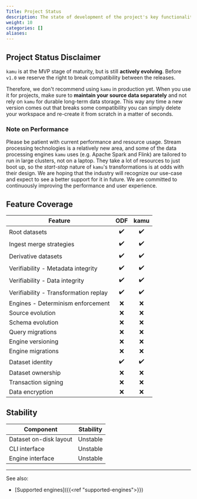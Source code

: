 ```yaml
---
Title: Project Status
description: The state of development of the project's key functionality
weight: 10
categories: []
aliases:
---
```


## Project Status Disclaimer
`kamu` is at the MVP stage of maturity, but is still **actively evolving**. Before `v1.0` we reserve the right to break compatibility between the releases.

Therefore, we don't recommend using `kamu` in production yet. When you use it for projects, make sure to **maintain your source data separately** and not rely on `kamu` for durable long-term data storage. This way any time a new version comes out that breaks some compatibility you can simply delete your workspace and re-create it from scratch in a matter of seconds.

### Note on Performance
Please be patient with current performance and resource usage. Stream processing technologies is a relatively new area, and some of the data processing engines `kamu` uses (e.g. Apache Spark and Flink) are tailored to run in large clusters, not on a laptop. They take a lot of resources to just boot up, so the *start-stop* nature of `kamu`'s transformations is at odds with their design. We are hoping that the industry will recognize our use-case and expect to see a better support for it in future. We are committed to continuously improving the performance and user experience.


## Feature Coverage

| Feature                               |  ODF  | kamu  |
| ------------------------------------- | :---: | :---: |
| Root datasets                         |   ✔️   |   ✔️   |
| Ingest merge strategies               |   ✔️   |   ✔️   |
| Derivative datasets                   |   ✔️   |   ✔️   |
| Verifiability - Metadata integrity    |   ✔️   |   ✔️   |
| Verifiability - Data integrity        |   ✔️   |   ✔️   |
| Verifiability - Transformation replay |   ✔️   |   ✔️   |
| Engines - Determinism enforcement     |   ❌   |   ❌   |
| Source evolution                      |   ❌   |   ❌   |
| Schema evolution                      |   ❌   |   ❌   |
| Query migrations                      |   ❌   |   ❌   |
| Engine versioning                     |   ❌   |   ❌   |
| Engine migrations                     |   ❌   |   ❌   |
| Dataset identity                      |   ✔️   |   ✔️   |
| Dataset ownership                     |   ❌   |   ❌   |
| Transaction signing                   |   ❌   |   ❌   |
| Data encryption                       |   ❌   |   ❌   |



## Stability

| Component              | Stability |
| ---------------------- | :-------: |
| Dataset on-disk layout | Unstable  |
| CLI interface          | Unstable  |
| Engine interface       | Unstable  |


---

See also:
- [Supported engines]({{<ref "supported-engines">}})